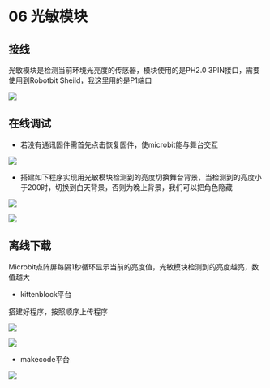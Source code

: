 # 06 光敏模块

## 接线

光敏模块是检测当前环境光亮度的传感器，模块使用的是PH2.0 3PIN接口，需要使用到Robotbit Sheild，我这里用的是P1端口

![](https://s2.ax1x.com/2019/09/02/n9xyeU.jpg)

## 在线调试  

- 若没有通讯固件需首先点击恢复固件，使microbit能与舞台交互  

![](https://s2.ax1x.com/2019/09/18/nTC54I.jpg)    

- 搭建如下程序实现用光敏模块检测到的亮度切换舞台背景，当检测到的亮度小于200时，切换到白天背景，否则为晚上背景，我们可以把角色隐藏

![](https://s2.ax1x.com/2019/09/05/nmrrwR.jpg)

![](https://s2.ax1x.com/2019/09/05/nmrcY6.jpg)

## 离线下载  

Microbit点阵屏每隔1秒循环显示当前的亮度值，光敏模块检测到的亮度越亮，数值越大  

- kittenblock平台
  
搭建好程序，按照顺序上传程序  

![](https://s2.ax1x.com/2019/09/02/n9xco4.jpg)  

![](https://s2.ax1x.com/2019/09/18/nTEV9s.jpg) 

- makecode平台  

![](https://s2.ax1x.com/2019/09/18/nTlTT1.jpg)

